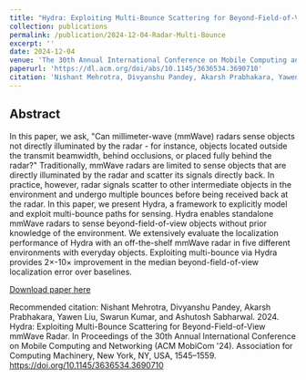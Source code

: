 ```yaml
---
title: "Hydra: Exploiting Multi-Bounce Scattering for Beyond-Field-of-View mmWave Radar"
collection: publications
permalink: /publication/2024-12-04-Radar-Multi-Bounce
excerpt: ''
date: 2024-12-04
venue: 'The 30th Annual International Conference on Mobile Computing and Networking (ACM Mobicom)'
paperurl: 'https://dl.acm.org/doi/abs/10.1145/3636534.3690710'
citation: 'Nishant Mehrotra, Divyanshu Pandey, Akarsh Prabhakara, Yawen Liu, Swarun Kumar, and Ashutosh Sabharwal. 2024. Hydra: Exploiting Multi-Bounce Scattering for Beyond-Field-of-View mmWave Radar. In Proceedings of the 30th Annual International Conference on Mobile Computing and Networking (ACM MobiCom). Association for Computing Machinery, New York, NY, USA, 1545–1559. https://doi.org/10.1145/3636534.3690710.'
---
```

Abstract
---
In this paper, we ask, "Can millimeter-wave (mmWave) radars sense objects not directly illuminated by the radar - for instance, objects located outside the transmit beamwidth, behind occlusions, or placed fully behind the radar?" Traditionally, mmWave radars are limited to sense objects that are directly illuminated by the radar and scatter its signals directly back. In practice, however, radar signals scatter to other intermediate objects in the environment and undergo multiple bounces before being received back at the radar. In this paper, we present Hydra, a framework to explicitly model and exploit multi-bounce paths for sensing. Hydra enables standalone mmWave radars to sense beyond-field-of-view objects without prior knowledge of the environment. We extensively evaluate the localization performance of Hydra with an off-the-shelf mmWave radar in five different environments with everyday objects. Exploiting multi-bounce via Hydra provides 2×-10× improvement in the median beyond-field-of-view localization error over baselines.

[Download paper here](https://dl.acm.org/doi/abs/10.1145/3636534.3690710)

Recommended citation: Nishant Mehrotra, Divyanshu Pandey, Akarsh Prabhakara, Yawen Liu, Swarun Kumar, and Ashutosh Sabharwal. 2024. Hydra: Exploiting Multi-Bounce Scattering for Beyond-Field-of-View mmWave Radar. In Proceedings of the 30th Annual International Conference on Mobile Computing and Networking (ACM MobiCom '24). Association for Computing Machinery, New York, NY, USA, 1545–1559. https://doi.org/10.1145/3636534.3690710